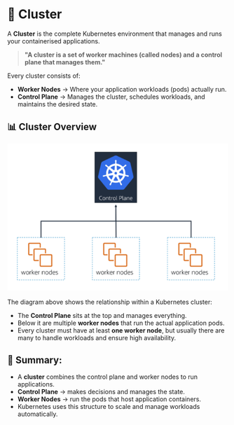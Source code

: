 # 📌 Cluster

A **Cluster** is the complete Kubernetes environment that manages and runs your containerised applications.

> **"A cluster is a set of worker machines (called nodes) and a control plane that manages them."**

Every cluster consists of:

* **Worker Nodes** → Where your application workloads (pods) actually run.
* **Control Plane** → Manages the cluster, schedules workloads, and maintains the desired state.

## 📊 Cluster Overview

![Cluster Overview](images/clusters.png)

The diagram above shows the relationship within a Kubernetes cluster:
- The **Control Plane** sits at the top and manages everything.
- Below it are multiple **worker nodes** that run the actual application pods.
- Every cluster must have at least **one worker node**, but usually there are many to handle workloads and ensure high availability.

## 🎯 **Summary:**

* A **cluster** combines the control plane and worker nodes to run applications.
* **Control Plane** → makes decisions and manages the state.
* **Worker Nodes** → run the pods that host application containers.
* Kubernetes uses this structure to scale and manage workloads automatically.
